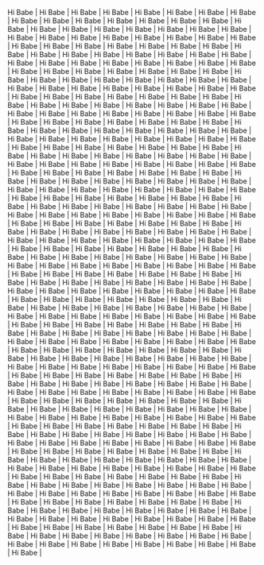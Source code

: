 Hi Babe | Hi Babe | Hi Babe | Hi Babe | Hi Babe | Hi Babe | Hi Babe | Hi Babe | Hi Babe | Hi Babe | Hi Babe | Hi Babe | Hi Babe | Hi Babe | Hi Babe | Hi Babe | Hi Babe | Hi Babe | Hi Babe | Hi Babe | Hi Babe | Hi Babe | Hi Babe | Hi Babe | Hi Babe | Hi Babe | Hi Babe | Hi Babe | Hi Babe | Hi Babe | Hi Babe | Hi Babe | Hi Babe | Hi Babe | Hi Babe | Hi Babe | Hi Babe | Hi Babe | Hi Babe | Hi Babe | Hi Babe | Hi Babe | Hi Babe | Hi Babe | Hi Babe | Hi Babe | Hi Babe | Hi Babe | Hi Babe | Hi Babe | Hi Babe | Hi Babe | Hi Babe | Hi Babe | Hi Babe | Hi Babe | Hi Babe | Hi Babe | Hi Babe | Hi Babe | Hi Babe | Hi Babe | Hi Babe | Hi Babe | Hi Babe | Hi Babe | Hi Babe | Hi Babe | Hi Babe | Hi Babe | Hi Babe | Hi Babe | Hi Babe | Hi Babe | Hi Babe | Hi Babe | Hi Babe | Hi Babe | Hi Babe | Hi Babe | Hi Babe | Hi Babe | Hi Babe | Hi Babe | Hi Babe | Hi Babe | Hi Babe | Hi Babe | Hi Babe | Hi Babe | Hi Babe | Hi Babe | Hi Babe | Hi Babe | Hi Babe | Hi Babe | Hi Babe | Hi Babe | Hi Babe | Hi Babe | Hi Babe | Hi Babe | Hi Babe | Hi Babe | Hi Babe | Hi Babe | Hi Babe | Hi Babe | Hi Babe | Hi Babe | Hi Babe | Hi Babe | Hi Babe | Hi Babe | Hi Babe | Hi Babe | Hi Babe | Hi Babe | Hi Babe | Hi Babe | Hi Babe | Hi Babe | Hi Babe | Hi Babe | Hi Babe | Hi Babe | Hi Babe | Hi Babe | Hi Babe | Hi Babe | Hi Babe | Hi Babe | Hi Babe | Hi Babe | Hi Babe | Hi Babe | Hi Babe | Hi Babe | Hi Babe | Hi Babe | Hi Babe | Hi Babe | Hi Babe | Hi Babe | Hi Babe | Hi Babe | Hi Babe | Hi Babe | Hi Babe | Hi Babe | Hi Babe | Hi Babe | Hi Babe | Hi Babe | Hi Babe | Hi Babe | Hi Babe | Hi Babe | Hi Babe | Hi Babe | Hi Babe | Hi Babe | Hi Babe | Hi Babe | Hi Babe | Hi Babe | Hi Babe | Hi Babe | Hi Babe | Hi Babe | Hi Babe | Hi Babe | Hi Babe | Hi Babe | Hi Babe | Hi Babe | Hi Babe | Hi Babe | Hi Babe | Hi Babe | Hi Babe | Hi Babe | Hi Babe | Hi Babe | Hi Babe | Hi Babe | Hi Babe | Hi Babe | Hi Babe | Hi Babe | Hi Babe | Hi Babe | Hi Babe | Hi Babe | Hi Babe | Hi Babe | Hi Babe | Hi Babe | Hi Babe | Hi Babe | Hi Babe | Hi Babe | Hi Babe | Hi Babe | Hi Babe | Hi Babe | Hi Babe | Hi Babe | Hi Babe | Hi Babe | Hi Babe | Hi Babe | Hi Babe | Hi Babe | Hi Babe | Hi Babe | Hi Babe | Hi Babe | Hi Babe | Hi Babe | Hi Babe | Hi Babe | Hi Babe | Hi Babe | Hi Babe | Hi Babe | Hi Babe | Hi Babe | Hi Babe | Hi Babe | Hi Babe | Hi Babe | Hi Babe | Hi Babe | Hi Babe | Hi Babe | Hi Babe | Hi Babe | Hi Babe | Hi Babe | Hi Babe | Hi Babe | Hi Babe | Hi Babe | Hi Babe | Hi Babe | Hi Babe | Hi Babe | Hi Babe | Hi Babe | Hi Babe | Hi Babe | Hi Babe | Hi Babe | Hi Babe | Hi Babe | Hi Babe | Hi Babe | Hi Babe | Hi Babe | Hi Babe | Hi Babe | Hi Babe | Hi Babe | Hi Babe | Hi Babe | Hi Babe | Hi Babe | Hi Babe | Hi Babe | Hi Babe | Hi Babe | Hi Babe | Hi Babe | Hi Babe | Hi Babe | Hi Babe | Hi Babe | Hi Babe | Hi Babe | Hi Babe | Hi Babe | Hi Babe | Hi Babe | Hi Babe | Hi Babe | Hi Babe | Hi Babe | Hi Babe | Hi Babe | Hi Babe | Hi Babe | Hi Babe | Hi Babe | Hi Babe | Hi Babe | Hi Babe | Hi Babe | Hi Babe | Hi Babe | Hi Babe | Hi Babe | Hi Babe | Hi Babe | Hi Babe | Hi Babe | Hi Babe | Hi Babe | Hi Babe | Hi Babe | Hi Babe | Hi Babe | Hi Babe | Hi Babe | Hi Babe | Hi Babe | Hi Babe | Hi Babe | Hi Babe | Hi Babe | Hi Babe | Hi Babe | Hi Babe | Hi Babe | Hi Babe | Hi Babe | Hi Babe | Hi Babe | Hi Babe | Hi Babe | Hi Babe | Hi Babe | Hi Babe | Hi Babe | Hi Babe | Hi Babe | Hi Babe | Hi Babe | Hi Babe | Hi Babe | Hi Babe | Hi Babe | Hi Babe | Hi Babe | Hi Babe | Hi Babe | Hi Babe | Hi Babe | Hi Babe | Hi Babe | Hi Babe | Hi Babe | Hi Babe | Hi Babe | Hi Babe | Hi Babe | Hi Babe | Hi Babe | Hi Babe | Hi Babe | Hi Babe | Hi Babe | Hi Babe | Hi Babe | Hi Babe | Hi Babe | Hi Babe | Hi Babe | Hi Babe | Hi Babe | Hi Babe | Hi Babe | Hi Babe | Hi Babe | Hi Babe | Hi Babe | Hi Babe | Hi Babe | Hi Babe | Hi Babe | Hi Babe | Hi Babe | Hi Babe | Hi Babe | Hi Babe | Hi Babe | Hi Babe | Hi Babe | Hi Babe | Hi Babe | Hi Babe | Hi Babe | Hi Babe | Hi Babe | Hi Babe | Hi Babe | Hi Babe | Hi Babe | Hi Babe | Hi Babe | Hi Babe | Hi Babe | Hi Babe | Hi Babe | Hi Babe | Hi Babe | Hi Babe | Hi Babe | Hi Babe | Hi Babe | Hi Babe | Hi Babe | Hi Babe | Hi Babe | Hi Babe | Hi Babe | Hi Babe | Hi Babe | Hi Babe | Hi Babe | Hi Babe | Hi Babe | Hi Babe | Hi Babe | Hi Babe | Hi Babe | Hi Babe | Hi Babe | Hi Babe | Hi Babe | Hi Babe | Hi Babe | Hi Babe | Hi Babe | Hi Babe | Hi Babe | Hi Babe | Hi Babe | Hi Babe | Hi Babe | Hi Babe | Hi Babe | Hi Babe | Hi Babe | Hi Babe | Hi Babe | Hi Babe | Hi Babe | Hi Babe | Hi Babe | Hi Babe | Hi Babe | Hi Babe | Hi Babe | Hi Babe | Hi Babe | Hi Babe | Hi Babe | Hi Babe | Hi Babe | Hi Babe | Hi Babe | Hi Babe | Hi Babe | Hi Babe | Hi Babe | Hi Babe | Hi Babe | Hi Babe | Hi Babe | Hi Babe | Hi Babe | Hi Babe | Hi Babe | Hi Babe | Hi Babe | Hi Babe | Hi Babe | Hi Babe | Hi Babe | Hi Babe | Hi Babe | Hi Babe | Hi Babe | Hi Babe | Hi Babe | Hi Babe | Hi Babe | Hi Babe | Hi Babe | Hi Babe | Hi Babe | 
